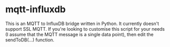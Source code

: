 mqtt-influxdb
=============

This is an MQTT to InfluxDB bridge written in Python. It currently doesn't support SSL MQTT. If you're looking to customise this script for your needs (I assume that the MQTT message is a single data point), then edit the sendToDB(...) function. 
